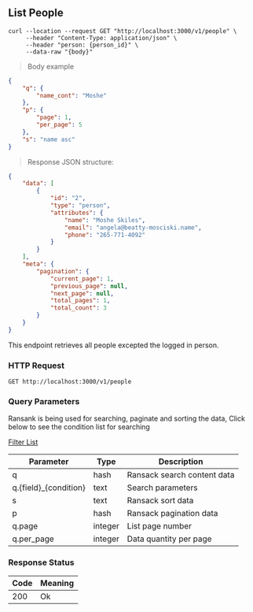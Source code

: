## List People

```shell
curl --location --request GET "http://localhost:3000/v1/people" \
     --header "Content-Type: application/json" \
     --header "person: {person_id}" \
     --data-raw "{body}"
```

> Body example

```json
{
    "q": {
        "name_cont": "Moshe"
    },
    "p": {
        "page": 1,
        "per_page": 5
    },
    "s": "name asc"
}
```

> Response JSON structure:

```json
{
    "data": [
        {
            "id": "2",
            "type": "person",
            "attributes": {
                "name": "Moshe Skiles",
                "email": "angela@beatty-mosciski.name",
                "phone": "265-771-4092"
            }
        }
    ],
    "meta": {
        "pagination": {
            "current_page": 1,
            "previous_page": null,
            "next_page": null,
            "total_pages": 1,
            "total_count": 3
        }
    }
}
```

This endpoint retrieves all people excepted the logged in person.

### HTTP Request

`GET http://localhost:3000/v1/people`

### Query Parameters

Ransank is being used for searching, paginate and sorting the data,
Click below to see the condition list for searching

[Filter List](https://github.com/activerecord-hackery/ransack#search-matchers)

Parameter | Type | Description
--------- | ------- | -----------
q | hash | Ransack search content data
q.{field}_{condition} | text | Search parameters
s | text | Ransack sort data
p | hash | Ransack pagination data
q.page | integer | List page number
q.per_page | integer | Data quantity per page

### Response Status

Code | Meaning
--------- | -------
200 | Ok
